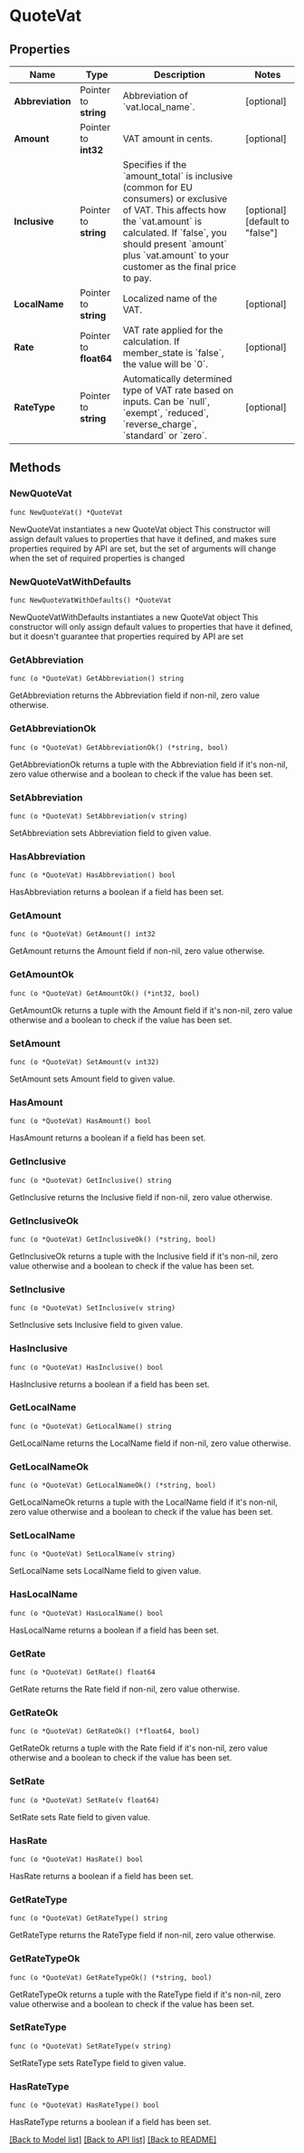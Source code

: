 # QuoteVat

## Properties

Name | Type | Description | Notes
------------ | ------------- | ------------- | -------------
**Abbreviation** | Pointer to **string** | Abbreviation of &#x60;vat.local_name&#x60;. | [optional] 
**Amount** | Pointer to **int32** | VAT amount in cents. | [optional] 
**Inclusive** | Pointer to **string** | Specifies if the &#x60;amount_total&#x60; is inclusive (common for EU consumers) or exclusive of VAT. This affects how the &#x60;vat.amount&#x60; is calculated. If &#x60;false&#x60;, you should present &#x60;amount&#x60; plus &#x60;vat.amount&#x60; to your customer as the final price to pay. | [optional] [default to "false"]
**LocalName** | Pointer to **string** | Localized name of the VAT. | [optional] 
**Rate** | Pointer to **float64** | VAT rate applied for the calculation. If member_state is &#x60;false&#x60;, the value will be &#x60;0&#x60;. | [optional] 
**RateType** | Pointer to **string** | Automatically determined type of VAT rate based on inputs. Can be &#x60;null&#x60;, &#x60;exempt&#x60;, &#x60;reduced&#x60;, &#x60;reverse_charge&#x60;, &#x60;standard&#x60; or &#x60;zero&#x60;. | [optional] 

## Methods

### NewQuoteVat

`func NewQuoteVat() *QuoteVat`

NewQuoteVat instantiates a new QuoteVat object
This constructor will assign default values to properties that have it defined,
and makes sure properties required by API are set, but the set of arguments
will change when the set of required properties is changed

### NewQuoteVatWithDefaults

`func NewQuoteVatWithDefaults() *QuoteVat`

NewQuoteVatWithDefaults instantiates a new QuoteVat object
This constructor will only assign default values to properties that have it defined,
but it doesn't guarantee that properties required by API are set

### GetAbbreviation

`func (o *QuoteVat) GetAbbreviation() string`

GetAbbreviation returns the Abbreviation field if non-nil, zero value otherwise.

### GetAbbreviationOk

`func (o *QuoteVat) GetAbbreviationOk() (*string, bool)`

GetAbbreviationOk returns a tuple with the Abbreviation field if it's non-nil, zero value otherwise
and a boolean to check if the value has been set.

### SetAbbreviation

`func (o *QuoteVat) SetAbbreviation(v string)`

SetAbbreviation sets Abbreviation field to given value.

### HasAbbreviation

`func (o *QuoteVat) HasAbbreviation() bool`

HasAbbreviation returns a boolean if a field has been set.

### GetAmount

`func (o *QuoteVat) GetAmount() int32`

GetAmount returns the Amount field if non-nil, zero value otherwise.

### GetAmountOk

`func (o *QuoteVat) GetAmountOk() (*int32, bool)`

GetAmountOk returns a tuple with the Amount field if it's non-nil, zero value otherwise
and a boolean to check if the value has been set.

### SetAmount

`func (o *QuoteVat) SetAmount(v int32)`

SetAmount sets Amount field to given value.

### HasAmount

`func (o *QuoteVat) HasAmount() bool`

HasAmount returns a boolean if a field has been set.

### GetInclusive

`func (o *QuoteVat) GetInclusive() string`

GetInclusive returns the Inclusive field if non-nil, zero value otherwise.

### GetInclusiveOk

`func (o *QuoteVat) GetInclusiveOk() (*string, bool)`

GetInclusiveOk returns a tuple with the Inclusive field if it's non-nil, zero value otherwise
and a boolean to check if the value has been set.

### SetInclusive

`func (o *QuoteVat) SetInclusive(v string)`

SetInclusive sets Inclusive field to given value.

### HasInclusive

`func (o *QuoteVat) HasInclusive() bool`

HasInclusive returns a boolean if a field has been set.

### GetLocalName

`func (o *QuoteVat) GetLocalName() string`

GetLocalName returns the LocalName field if non-nil, zero value otherwise.

### GetLocalNameOk

`func (o *QuoteVat) GetLocalNameOk() (*string, bool)`

GetLocalNameOk returns a tuple with the LocalName field if it's non-nil, zero value otherwise
and a boolean to check if the value has been set.

### SetLocalName

`func (o *QuoteVat) SetLocalName(v string)`

SetLocalName sets LocalName field to given value.

### HasLocalName

`func (o *QuoteVat) HasLocalName() bool`

HasLocalName returns a boolean if a field has been set.

### GetRate

`func (o *QuoteVat) GetRate() float64`

GetRate returns the Rate field if non-nil, zero value otherwise.

### GetRateOk

`func (o *QuoteVat) GetRateOk() (*float64, bool)`

GetRateOk returns a tuple with the Rate field if it's non-nil, zero value otherwise
and a boolean to check if the value has been set.

### SetRate

`func (o *QuoteVat) SetRate(v float64)`

SetRate sets Rate field to given value.

### HasRate

`func (o *QuoteVat) HasRate() bool`

HasRate returns a boolean if a field has been set.

### GetRateType

`func (o *QuoteVat) GetRateType() string`

GetRateType returns the RateType field if non-nil, zero value otherwise.

### GetRateTypeOk

`func (o *QuoteVat) GetRateTypeOk() (*string, bool)`

GetRateTypeOk returns a tuple with the RateType field if it's non-nil, zero value otherwise
and a boolean to check if the value has been set.

### SetRateType

`func (o *QuoteVat) SetRateType(v string)`

SetRateType sets RateType field to given value.

### HasRateType

`func (o *QuoteVat) HasRateType() bool`

HasRateType returns a boolean if a field has been set.


[[Back to Model list]](../README.md#documentation-for-models) [[Back to API list]](../README.md#documentation-for-api-endpoints) [[Back to README]](../README.md)


